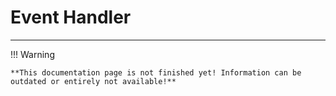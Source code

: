 # Event Handler

---

!!! Warning

    **This documentation page is not finished yet! Information can be outdated or entirely not available!**

